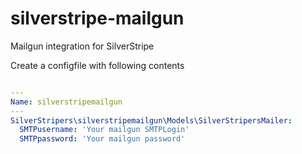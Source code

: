 # silverstripe-mailgun
Mailgun integration for SilverStripe

Create a configfile with following contents

```yaml

---
Name: silverstripemailgun
---
SilverStripers\silverstripemailgun\Models\SilverStripersMailer:
  SMTPusername: 'Your mailgun SMTPLogin'
  SMTPpassword: 'Your mailgun password'
  
  
```